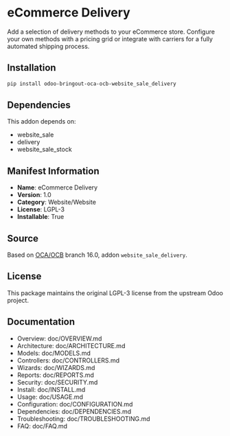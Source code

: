 # eCommerce Delivery


Add a selection of delivery methods to your eCommerce store.
Configure your own methods with a pricing grid or integrate with carriers for a fully automated shipping process.
    

## Installation

```bash
pip install odoo-bringout-oca-ocb-website_sale_delivery
```

## Dependencies

This addon depends on:
- website_sale
- delivery
- website_sale_stock

## Manifest Information

- **Name**: eCommerce Delivery
- **Version**: 1.0
- **Category**: Website/Website
- **License**: LGPL-3
- **Installable**: True

## Source

Based on [OCA/OCB](https://github.com/OCA/OCB) branch 16.0, addon `website_sale_delivery`.

## License

This package maintains the original LGPL-3 license from the upstream Odoo project.

## Documentation

- Overview: doc/OVERVIEW.md
- Architecture: doc/ARCHITECTURE.md
- Models: doc/MODELS.md
- Controllers: doc/CONTROLLERS.md
- Wizards: doc/WIZARDS.md
- Reports: doc/REPORTS.md
- Security: doc/SECURITY.md
- Install: doc/INSTALL.md
- Usage: doc/USAGE.md
- Configuration: doc/CONFIGURATION.md
- Dependencies: doc/DEPENDENCIES.md
- Troubleshooting: doc/TROUBLESHOOTING.md
- FAQ: doc/FAQ.md

